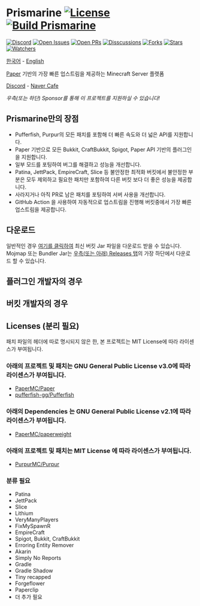 Prismarine
[![License](https://img.shields.io/github/license/PrismarineTeam/Prismarine)](https://github.com/PrismarineTeam/Prismarine/blob/ver/1.18.1/LICENSE)
[![Build Prismarine](https://img.shields.io/github/workflow/status/PrismarineTeam/Prismarine/Build%20Prismarine)](https://github.com/PrismarineTeam/Prismarine/actions/workflows/build.yml)
=
[![Discord](https://img.shields.io/discord/781822976773455882?color=%235865F2&label=Discord&logo=discord)](https://discord.gg/kkqMSEVVxN)
[![Open Issues](https://img.shields.io/github/issues-raw/PrismarineTeam/Prismarine?label=issues)](https://github.com/PrismarineTeam/Prismarine/issues)
[![Open PRs](https://img.shields.io/github/issues-pr-raw/PrismarineTeam/Prismarine?label=pull%20requests)](https://github.com/PrismarineTeam/Prismarine/pulls)
[![Disscussions](https://img.shields.io/github/discussions/PrismarineTeam/Prismarine)](https://github.com/PrismarineTeam/Prismarine/discussions)
[![Forks](https://img.shields.io/github/forks/PrismarineTeam/Prismarine)](https://github.com/PrismarineTeam/Prismarine/network/members)
[![Stars](https://img.shields.io/github/stars/PrismarineTeam/Prismarine)](https://github.com/PrismarineTeam/Prismarine/stargazers)
[![Watchers](https://img.shields.io/github/watchers/PrismarineTeam/Prismarine)](https://github.com/PrismarineTeam/Prismarine/watchers)

[한국어](README/KOR.md) - [English](README.md)

[Paper](https://github.com/PaperMC/Paper) 기반의 가장 빠른 업스트림을 제공하는 Minecraft Server 플랫폼

[Discord](https://discord.gg/kkqMSEVVxN) - [Naver Cafe](https://cafe.naver.com/prismarine)

*우측(또는 하단) Sponsor를 통해 이 프로젝트를 지원하실 수 있습니다!*

## Prismarine만의 장점
- Pufferfish, Purpur의 모든 패치를 포함해 더 빠른 속도와 더 넓은 API를 지원합니다.
- Paper 기반으로 모든 Bukkit, CraftBukkit, Spigot, Paper API 기반의 플러그인을 지원합니다.
- 일부 모드를 포팅하여 버그를 해결하고 성능을 개선합니다.
- Patina, JettPack, EmpireCraft, Slice 등 불안정한 최적화 버킷에서 불안정한 부분은 모두 제외하고 필요한 패치만 포함하여 다른 버킷 보다 더 좋은 성능을 제공합니다.
- 사라지거나 아직 PR로 남은 패치를 포팅하여 서버 사용을 개선합니다.
- GitHub Action 을 사용하여 자동적으로 업스트림을 진행해 버킷중에서 가장 빠른 업스트림을 제공합니다.

## 다운로드
일반적인 경우 [여기를 클릭하여](https://github.com/PrismarineTeam/Prismarine/releases/download/latest/Prismarine-paperclip-1.19-R0.1-SNAPSHOT-reobf.jar) 최신 버킷 Jar 파일을 다운로드 받을 수 있습니다.
Mojmap 또는 Bundler Jar는 [우측(또는 아래) Releases 탭](https://github.com/PrismarineTeam/Prismarine/release/latest)의 가장 하단에서 다운로드 할 수 있습니다.

## 플러그인 개발자의 경우
<WIP>

## 버킷 개발자의 경우
<WIP>

## Licenses (분리 필요)
패치 파일의 헤더에 따로 명시되지 않은 한, 본 프로젝트는 MIT License에 따라 라이센스가 부여됩니다.

### 아래의 프로젝트 및 패치는 GNU General Public License v3.0에 따라 라이센스가 부여됩니다.
- [PaperMC/Paper](https://github.com/PaperMC/Paper)
- [pufferfish-gg/Pufferfish](https://github.com/pufferfish-gg/Pufferfish)

### 아래의 Dependencies 는 GNU General Public License v2.1에 따라 라이센스가 부여됩니다.
- [PaperMC/paperweight](https://github.com/PaperMC/paperweight)

### 아래의 프로젝트 및 패치는 MIT License 에 따라 라이센스가 부여됩니다.
- [PurpurMC/Purpur](https://github.com/PurpurMC/Purpur)

### 분류 필요
- Patina
- JettPack
- Slice
- Lithium
- VeryManyPlayers
- FixMySpawnR
- EmpireCraft
- Spigot, Bukkit, CraftBukkit
- Erroring Entity Remover
- Akarin
- Simply No Reports
- Gradle
- Gradle Shadow
- Tiny recapped
- Forgeflower
- Paperclip
- 더 추가 필요
